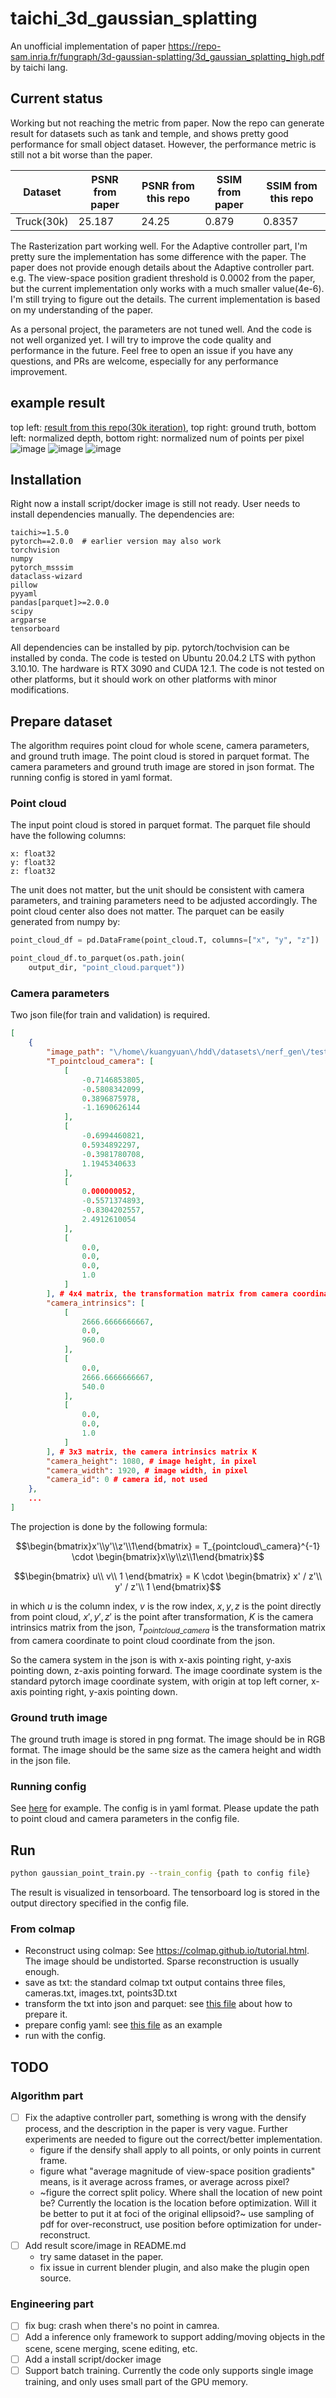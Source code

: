 # taichi_3d_gaussian_splatting
An unofficial implementation of paper https://repo-sam.inria.fr/fungraph/3d-gaussian-splatting/3d_gaussian_splatting_high.pdf by taichi lang. 

## Current status
Working but not reaching the metric from paper. Now the repo can generate result for datasets such as tank and temple, and shows pretty good performance for small object dataset. However, the performance metric is still not a bit worse than the paper.

| Dataset | PSNR from paper | PSNR from this repo | SSIM from paper | SSIM from this repo |
| --- | --- | --- | --- | --- |
| Truck(30k) | 25.187 | 24.25 | 0.879 | 0.8357 |

 The Rasterization part working well. For the Adaptive controller part, I'm pretty sure the implementation has some difference with the paper. The paper does not provide enough details about the Adaptive controller part. e.g. The view-space position gradient threshold is 0.0002 from the paper, but the current implementation only works with a much smaller value(4e-6). I'm still trying to figure out the details. The current implementation is based on my understanding of the paper.
 
 As a personal project, the parameters are not tuned well. And the code is not well organized yet. I will try to improve the code quality and performance in the future. Feel free to open an issue if you have any questions, and PRs are welcome, especially for any performance improvement.

## example result
top left: [result from this repo(30k iteration)](https://github.com/wanmeihuali/taichi_3d_gaussian_splatting/blob/cf7c1428e8d26495a236726adf9546e4f2a9adb7/config/tat_truck_every_8_test.yaml), top right: ground truth, bottom left: normalized depth, bottom right: normalized num of points per pixel
![image](images/tat_truck_image5_val.png)
![image](images/tat_truck_image7_val.png)
![image](images/tat_truck_image14_val.png)

## Installation
Right now a install script/docker image is still not ready. User needs to install dependencies manually. The dependencies are:
```
taichi>=1.5.0
pytorch==2.0.0  # earlier version may also work
torchvision
numpy
pytorch_msssim
dataclass-wizard
pillow
pyyaml
pandas[parquet]>=2.0.0
scipy
argparse
tensorboard
```
All dependencies can be installed by pip. pytorch/tochvision can be installed by conda. The code is tested on Ubuntu 20.04.2 LTS with python 3.10.10. The hardware is RTX 3090 and CUDA 12.1. The code is not tested on other platforms, but it should work on other platforms with minor modifications.

## Prepare dataset
The algorithm requires point cloud for whole scene, camera parameters, and ground truth image. The point cloud is stored in parquet format. The camera parameters and ground truth image are stored in json format. The running config is stored in yaml format.

### Point cloud
The input point cloud is stored in parquet format. The parquet file should have the following columns:
```
x: float32
y: float32
z: float32
```
The unit does not matter, but the unit should be consistent with camera parameters, and training parameters need to be adjusted accordingly. The point cloud center also does not matter. The parquet can be easily generated from numpy by:
```python
point_cloud_df = pd.DataFrame(point_cloud.T, columns=["x", "y", "z"])

point_cloud_df.to_parquet(os.path.join(
    output_dir, "point_cloud.parquet"))
```

### Camera parameters
Two json file(for train and validation) is required.
```json
[
    {
        "image_path": "\/home\/kuangyuan\/hdd\/datasets\/nerf_gen\/test_1\/dataset_d3\/dataset_d3_train\/images_train\/COS_Camera.png",
        "T_pointcloud_camera": [
            [
                -0.7146853805,
                -0.5808342099,
                0.3896875978,
                -1.1690626144
            ],
            [
                -0.6994460821,
                0.5934892297,
                -0.3981780708,
                1.1945340633
            ],
            [
                0.000000052,
                -0.5571374893,
                -0.8304202557,
                2.4912610054
            ],
            [
                0.0,
                0.0,
                0.0,
                1.0
            ]
        ], # 4x4 matrix, the transformation matrix from camera coordinate to point cloud coordinate
        "camera_intrinsics": [
            [
                2666.6666666667,
                0.0,
                960.0
            ],
            [
                0.0,
                2666.6666666667,
                540.0
            ],
            [
                0.0,
                0.0,
                1.0
            ]
        ], # 3x3 matrix, the camera intrinsics matrix K
        "camera_height": 1080, # image height, in pixel
        "camera_width": 1920, # image width, in pixel
        "camera_id": 0 # camera id, not used
    },
    ...
]
```
The projection is done by the following formula:
```math
\begin{bmatrix}x'\\y'\\z'\\1\end{bmatrix} = T_{pointcloud\_camera}^{-1} \cdot \begin{bmatrix}x\\y\\z\\1\end{bmatrix}
```

```math
\begin{bmatrix}
u\\
v\\
1
\end{bmatrix} = K \cdot \begin{bmatrix}
x' / z'\\
y' / z'\\
1
\end{bmatrix}
```
in which $u$ is the column index, $v$ is the row index, $x, y, z$ is the point directly from point cloud, $x', y', z'$ is the point after transformation, $K$ is the camera intrinsics matrix from the json, $T_{pointcloud\_camera}$ is the transformation matrix from camera coordinate to point cloud coordinate from the json.

So the camera system in the json is with x-axis pointing right, y-axis pointing down, z-axis pointing forward. The image coordinate system is the standard pytorch image coordinate system, with origin at top left corner, x-axis pointing right, y-axis pointing down.

### Ground truth image
The ground truth image is stored in png format. The image should be in RGB format. The image should be the same size as the camera height and width in the json file.

### Running config
See [here](config/boots_super_sparse_config.yaml) for example. The config is in yaml format. Please update the path to point cloud and camera parameters in the config file.

## Run
```bash
python gaussian_point_train.py --train_config {path to config file}
```
The result is visualized in tensorboard. The tensorboard log is stored in the output directory specified in the config file.

### From colmap
- Reconstruct using colmap: See https://colmap.github.io/tutorial.html. The image should be undistorted. Sparse reconstruction is usually enough.
- save as txt: the standard colmap txt output contains three files, cameras.txt, images.txt, points3D.txt
- transform the txt into json and parquet: see [this file](prepare_colmap.py) about how to prepare it.
- prepare config yaml: see [this file](config/tat_train.yaml) as an example
- run with the config.

## TODO
### Algorithm part
- [ ] Fix the adaptive controller part, something is wrong with the densify process, and the description in the paper is very vague. Further experiments are needed to figure out the correct/better implementation.
    - figure if the densify shall apply to all points, or only points in current frame.
    - figure what "average magnitude of view-space position gradients" means, is it average across frames, or average across pixel? 
    - ~figure the correct split policy. Where shall the location of new point be? Currently the location is the location before optimization. Will it be better to put it at foci of the original ellipsoid?~ use sampling of pdf for over-reconstruct, use position before optimization for under-reconstruct.
- [ ] Add result score/image in README.md
    - try same dataset in the paper.
    - fix issue in current blender plugin, and also make the plugin open source.

### Engineering part
- [ ] fix bug: crash when there's no point in camrea.
- [ ] Add a inference only framework to support adding/moving objects in the scene, scene merging, scene editing, etc.
- [ ] Add a install script/docker image
- [ ] Support batch training. Currently the code only supports single image training, and only uses small part of the GPU memory.
